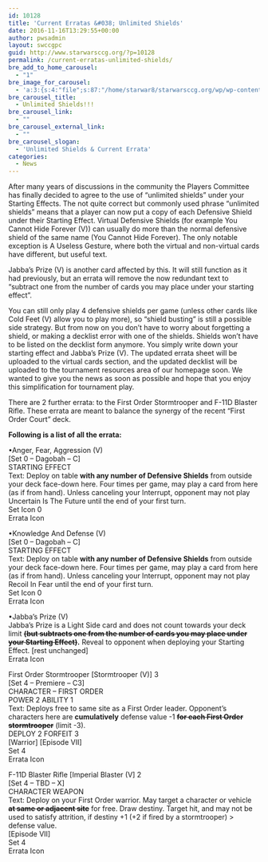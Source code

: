 ```yaml
---
id: 10128
title: 'Current Erratas &#038; Unlimited Shields'
date: 2016-11-16T13:29:55+00:00
author: pwsadmin
layout: swccgpc
guid: http://www.starwarsccg.org/?p=10128
permalink: /current-erratas-unlimited-shields/
bre_add_to_home_carousel:
  - "1"
bre_image_for_carousel:
  - 'a:3:{s:4:"file";s:87:"/home/starwar8/starwarsccg.org/wp/wp-content/uploads/banner-unlimited-shields-Kopie.jpg";s:3:"url";s:83:"http://www.starwarsccg.org/wp/wp-content/uploads/banner-unlimited-shields-Kopie.jpg";s:4:"type";s:10:"image/jpeg";}'
bre_carousel_title:
  - Unlimited Shields!!!
bre_carousel_link:
  - ""
bre_carousel_external_link:
  - ""
bre_carousel_slogan:
  - 'Unlimited Shields & Current Errata'
categories:
  - News
---
```

After many years of discussions in the community the Players Committee has finally decided to agree to the use of “unlimited shields” under your Starting Effects. The not quite correct but commonly used phrase “unlimited shields” means that a player can now put a copy of each Defensive Shield under their Starting Effect. Virtual Defensive Shields (for example You Cannot Hide Forever (V)) can usually do more than the normal defensive shield of the same name (You Cannot Hide Forever). The only notable exception is A Useless Gesture, where both the virtual and non-virtual cards have different, but useful text.

Jabba’s Prize (V) is another card affected by this. It will still function as it had previously, but an errata will remove the now redundant text to “subtract one from the number of cards you may place under your starting effect”.

You can still only play 4 defensive shields per game (unless other cards like Cold Feet (V) allow you to play more), so “shield busting” is still a possible side strategy. But from now on you don’t have to worry about forgetting a shield, or making a decklist error with one of the shields. Shields won’t have to be listed on the decklist form anymore. You simply write down your starting effect and Jabba’s Prize (V). The updated errata sheet will be uploaded to the virtual cards section, and the updated decklist will be uploaded to the tournament resources area of our homepage soon. We wanted to give you the news as soon as possible and hope that you enjoy this simplification for tournament play.

There are 2 further errata: to the First Order Stormtrooper and F-11D Blaster Rifle. These errata are meant to balance the synergy of the recent “First Order Court” deck.

**Following is a list of all the errata:**

•Anger, Fear, Aggression (V)  
[Set 0 &#8211; Dagobah &#8211; C]  
STARTING EFFECT  
Text: Deploy on table **with any number of Defensive Shields** from outside your deck face-down here. Four times per game, may play a card from here (as if from hand). Unless canceling your Interrupt, opponent may not play Uncertain Is The Future until the end of your first turn.  
Set Icon 0  
Errata Icon

•Knowledge And Defense (V)  
[Set 0 &#8211; Dagobah &#8211; C]  
STARTING EFFECT  
Text: Deploy on table **with any number of Defensive Shields** from outside your deck face-down here. Four times per game, may play a card from here (as if from hand). Unless canceling your Interrupt, opponent may not play Recoil In Fear until the end of your first turn.  
Set Icon 0  
Errata Icon

•Jabba&#8217;s Prize (V)  
Jabba&#8217;s Prize is a Light Side card and does not count towards your deck limit **<del>(but subtracts one from the number of cards you may place under your Starting Effect)</del>.** Reveal to opponent when deploying your Starting Effect. [rest unchanged]  
Errata Icon

First Order Stormtrooper [Stormtrooper (V)] 3  
[Set 4 &#8211; Premiere &#8211; C3]  
CHARACTER &#8211; FIRST ORDER  
POWER 2 ABILITY 1  
Text: Deploys free to same site as a First Order leader. Opponent&#8217;s characters here are **cumulatively** defense value -1 **<del>for each First Order stormtrooper</del>** (limit -3).  
DEPLOY 2 FORFEIT 3  
\[Warrior\] \[Episode VII\]  
Set 4  
Errata Icon

F-11D Blaster Rifle [Imperial Blaster (V] 2  
[Set 4 &#8211; TBD &#8211; X]  
CHARACTER WEAPON  
Text: Deploy on your First Order warrior. May target a character or vehicle **<del>at same or adjacent site</del>** for free. Draw destiny. Target hit, and may not be used to satisfy attrition, if destiny +1 (+2 if fired by a stormtrooper) > defense value.  
[Episode VII]  
Set 4  
Errata Icon